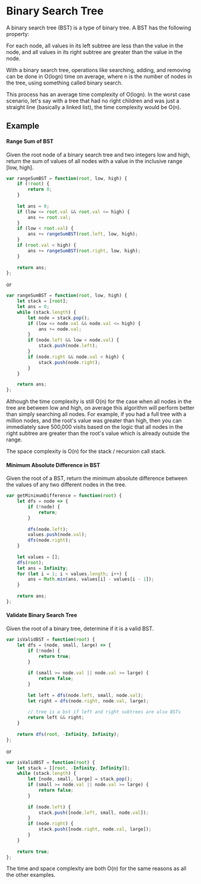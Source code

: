 # Binary Search Tree

A binary search tree (BST) is a type of binary tree. A BST has the following property:

For each node, all values in its left subtree are less than the value in the node, and all values in its right subtree are greater than the value in the node.

With a binary search tree, operations like searching, adding, and removing can be done in O(logn) time on average, where n is the number of nodes in the tree, using something called binary search.

This process has an average time complexity of O(logn). In the worst case scenario, let's say with a tree that had no right children and was just a straight line (basically a linked list), the time complexity would be O(n). 

## Example

#### Range Sum of BST

Given the root node of a binary search tree and two integers low and high, return the sum of values of all nodes with a value in the inclusive range [low, high].

```js
var rangeSumBST = function(root, low, high) {
    if (!root) {
        return 0;
    }
    
    let ans = 0;
    if (low <= root.val && root.val <= high) {
        ans += root.val;
    }
    if (low < root.val) {
        ans += rangeSumBST(root.left, low, high);
    }
    if (root.val < high) {
        ans += rangeSumBST(root.right, low, high);
    }
    
    return ans;
};
```

or 

```js
var rangeSumBST = function(root, low, high) {
    let stack = [root]; 
    let ans = 0;
    while (stack.length) {
        let node = stack.pop();
        if (low <= node.val && node.val <= high) {
            ans += node.val;
        }
        if (node.left && low < node.val) {
            stack.push(node.left);
        }
        if (node.right && node.val < high) {
            stack.push(node.right);
        }
    }

    return ans;
};
```

Although the time complexity is still O(n) for the case when all nodes in the tree are between low and high, on average this algorithm will perform better than simply searching all nodes. For example, if you had a full tree with a million nodes, and the root's value was greater than high, then you can immediately save 500,000 visits based on the logic that all nodes in the right subtree are greater than the root's value which is already outside the range.

The space complexity is O(n) for the stack / recursion call stack.


#### Minimum Absolute Difference in BST

Given the root of a BST, return the minimum absolute difference between the values of any two different nodes in the tree.

```js
var getMinimumDifference = function(root) {
    let dfs = node => {
        if (!node) {
            return;
        }
        
        dfs(node.left);
        values.push(node.val);
        dfs(node.right);
    }
    
    let values = [];
    dfs(root);
    let ans = Infinity;
    for (let i = 1; i < values.length; i++) {
        ans = Math.min(ans, values[i] - values[i - 1]);
    }
    
    return ans;
};
```

#### Validate Binary Search Tree

Given the root of a binary tree, determine if it is a valid BST.

```js
var isValidBST = function(root) {
    let dfs = (node, small, large) => {
        if (!node) {
            return true;
        }
        
        if (small >= node.val || node.val >= large) {
            return false;
        }
        
        let left = dfs(node.left, small, node.val);
        let right = dfs(node.right, node.val, large);
        
        // tree is a bst if left and right subtrees are also BSTs
        return left && right;
    }
    
    return dfs(root, -Infinity, Infinity);
};
```

or 

```js
var isValidBST = function(root) {
    let stack = [[root, -Infinity, Infinity]];
    while (stack.length) {
        let [node, small, large] = stack.pop();
        if (small >= node.val || node.val >= large) {
            return false;
        }
        
        if (node.left) {
            stack.push([node.left, small, node.val]);
        }
        if (node.right) {
            stack.push([node.right, node.val, large]);
        }
    }
    
    return true;
};
```

The time and space complexity are both O(n) for the same reasons as all the other examples.
